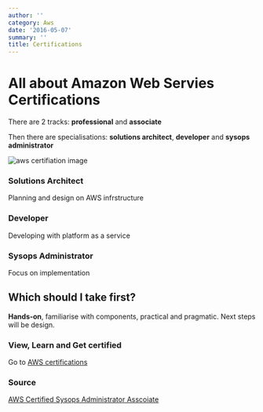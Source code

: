 ```yaml
---
author: ''
category: Aws
date: '2016-05-07'
summary: ''
title: Certifications
---
```

# All about Amazon Web Servies Certifications

There are 2 tracks: **professional** and **associate**

Then there are specialisations: **solutions architect**, **developer** and **sysops administrator**

![aws certifiation image](/img/aws-certification-roadmap.png)

### Solutions Architect

Planning and design on AWS infrstructure

### Developer

Developing with platform as a service

### Sysops Administrator

Focus on implementation

## Which should I take first?

**Hands-on**, familiarise with components, practical and pragmatic. Next steps will be design.

### View, Learn and Get certified

Go to [AWS certifications](https://aws.amazon.com/certification/)

### Source

[AWS Certified Sysops Administrator Asscoiate](https://www.pluralsight.com/courses/aws-certified-sysops-admin-associate)
